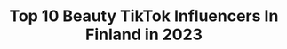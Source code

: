 ---
title: Top 10 Beauty TikTok Influencers In Finland in 2023
description: >-
  Find top beauty TikTok influencers in Finland in 2023. Most popular hashtags: #fyp #foryoupage #finland #foryou.
platform: TikTok
hits: 9
text_top: Analyze the top-rated TikTok influencers on inBeat.
text_bottom: Our platform has 9 TikTok influencers like this in Finland for you to pitch.
profiles:
  - username: "zagzagel87"
    fullname: >-
      Zagzagel
    bio: >-
      18+🔞 🎼All duets are welcome🎼 ♥️When I comment, I share ♥️ 🎵Lipsing/sync🎵
    location: "Finland"
    followers: 3683
    engagement: 5070
    commentsToLikes: 1.173745
    id: ckdnufhijn4480j23033mqe0i
    verified: false
    hashtags: "#fyp, #duet, #viral, #foryoupage"
  - username: "jennvmikkonen"
    fullname: >-
      Jenna Mikkonen
    bio: >-
      🇫🇮FIN 🌸 Instagram: jennvmikkonen 🌸 |23|
    location: "Finland"
    followers: 3942
    engagement: 586
    commentsToLikes: 0.159293
    id: ckbf5dsrvuhqj0j23pc6y9bdx
    verified: false
    hashtags: "#foryoupage, #maldives, #tiktok, #foryou"
  - username: "saattowaki"
    fullname: >-
      saattowaki
    bio: >-
      🇫🇮 Ig: @saattowaki
    location: "Finland"
    followers: 19600
    engagement: 916
    commentsToLikes: 0.068244
    id: ckad9h4uadm240i78lixn1ern
    verified: false
    hashtags: "#dance, #halloween, #clown, #jimcarrey"
  - username: "lexmarika"
    fullname: >-
      Marika
    bio: >-
      👱🏻‍♀️🇫🇮
    location: "Finland"
    followers: 19700
    engagement: 923
    commentsToLikes: 0.014627
    id: ckb9kgrejcd600j23ynb5ybhk
    verified: false
    hashtags: "#chinese, #studyingchinese, #lifeinchina, #china"
  - username: "florenceclassicalarts"
    fullname: >-
      Learning Arts 🇮🇹
    bio: >-
      Florence Classical Arts Academy 🥰 🇮🇹 🎨
    location: "Finland"
    followers: 2760
    engagement: 817
    commentsToLikes: 0.009640
    id: ck8qh56t23lrp0j78or0h17ue
    verified: false
    hashtags: "#drawing, #illustration, #artist, #draw"
  - username: "kuwaitvlog0"
    fullname: >-
      𝐀𝐛𝐝𝐢𝐥-𝐑𝐚𝐡𝐦𝐚𝐧 𝐀-𝐅
    bio: >-
      🖇𝐀𝐛𝐝𝐢𝐥-𝐑𝐚𝐡𝐦𝐚𝐧 𝐀𝐥-𝐅𝐚𝐡𝐚𝐝 💎𝐒𝐦𝐚𝐥𝐥 𝐁𝐮𝐬𝐢𝐧𝐞𝐬𝐬𝐦𝐚𝐧
    location: "Finland"
    followers: 12500
    engagement: 750
    commentsToLikes: 0.054365
    id: cka0olu364e870i78do0kzpe5
    verified: false
    hashtags: "#fypp, #kuwait, #add, #finland"
  - username: "juliakivela"
    fullname: >-
      Julia Kivelä 
    bio: >-
      Follow me on ig to find all beautiful places from my videos @julia_kivela
    location: "Finland"
    followers: 163600
    engagement: 803
    commentsToLikes: 0.011231
    id: ck83zanbgz6r90j781vc2t3gu
    verified: false
    hashtags: "#lapland, #rovaniemi, #finland, #jyv"
  - username: "poudelbindu"
    fullname: >-
      Bindu BP 👑
    bio: >-
      Nepali 🇳🇵
    location: "Finland"
    followers: 4071
    engagement: 831
    commentsToLikes: 0.149082
    id: ck8osa1z3g0dv0j78jua4uep3
    verified: false
    hashtags: "#nepali, #nepalitiktok, #bp, #missyou"
  - username: "miklaskuoppala"
    fullname: >-
      Miklas Kuoppala
    bio: >-
      🏃‍♂️Parkour athlete 🇨🇦🇫🇮 👻Helsingin yliopisto🌍 ig @pkmiklas
    location: "Finland"
    followers: 13900
    engagement: 987
    commentsToLikes: 0.055016
    id: ckbf5co30uanz0j237ltu647z
    verified: false
    hashtags: "#tiktoksuomi, #treeni, #parkour, #tapiola"
---